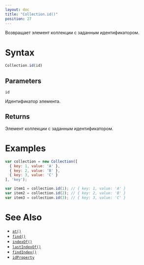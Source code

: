 ```yaml
---
layout: doc
title: "Collection.id()"
position: 27
---
```


Возвращает элемент коллекции с заданным идентификатором.

# Syntax

```js
Collection.id(id)
```

## Parameters

`id`

Идентификатор элемента.

## Returns

Элемент коллекции с заданным идентификатором.

# Examples

```js
var collection = new Collection([
  { key: 1, value: 'A' },
  { key: 2, value: 'B' },
  { key: 3, value: 'C' }
], 'key');

var item1 = collection.id(1); // { key: 1, value: 'A' }
var item2 = collection.id(2); // { key: 2, value: 'B' }
var item3 = collection.id(3); // { key: 3, value: 'C' }
```

# See Also

* [`at()`](../Collection.at/)
* [`find()`](../Collection.find/)
* [`indexOf()`](../Collection.indexOf/)
* [`lastIndexOf()`](../Collection.lastIndexOf/)
* [`findIndex()`](../Collection.findIndex/)
* [`idProperty`](../Collection.idProperty/)
